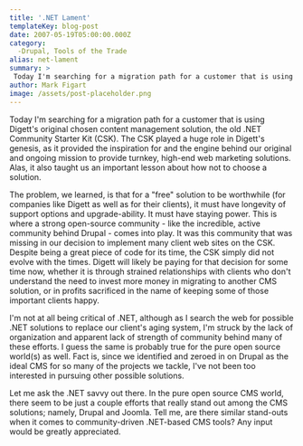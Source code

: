 ```yaml
---
title: '.NET Lament'
templateKey: blog-post
date: 2007-05-19T05:00:00.000Z
category: 
  -Drupal, Tools of the Trade
alias: net-lament
summary: > 
 Today I'm searching for a migration path for a customer that is using Digett's original chosen content management solution, the old .NET Community Starter Kit (CSK). The CSK played a huge role in Digett's genesis, as it provided the inspiration for and the engine behind our original and ongoing mission to provide turnkey, high-end web marketing solutions.
author: Mark Figart
image: /assets/post-placeholder.png
---
```


Today I'm searching for a migration path for a customer that is using Digett's original chosen content management solution, the old .NET Community Starter Kit (CSK). The CSK played a huge role in Digett's genesis, as it provided the inspiration for and the engine behind our original and ongoing mission to provide turnkey, high-end web marketing solutions. Alas, it also taught us an important lesson about how not to choose a solution.

The problem, we learned, is that for a "free" solution to be worthwhile (for companies like Digett as well as for their clients), it must have longevity of support options and upgrade-ability. It must have staying power. This is where a strong open-source community - like the incredible, active community behind Drupal - comes into play. It was this community that was missing in our decision to implement many client web sites on the CSK. Despite being a great piece of code for its time, the CSK simply did not evolve with the times. Digett will likely be paying for that decision for some time now, whether it is through strained relationships with clients who don't understand the need to invest more money in migrating to another CMS solution, or in profits sacrificed in the name of keeping some of those important clients happy.

I'm not at all being critical of .NET, although as I search the web for possible .NET solutions to replace our client's aging system, I'm struck by the lack of organization and apparent lack of strength of community behind many of these efforts. I guess the same is probably true for the pure open source world(s) as well. Fact is, since we identified and zeroed in on Drupal as the ideal CMS for so many of the projects we tackle, I've not been too interested in pursuing other possible solutions.

Let me ask the .NET savvy out there. In the pure open source CMS world, there seem to be just a couple efforts that really stand out among the CMS solutions; namely, Drupal and Joomla. Tell me, are there similar stand-outs when it comes to community-driven .NET-based CMS tools? Any input would be greatly appreciated.
